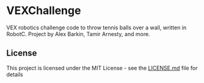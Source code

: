 # VEXChallenge
VEX robotics challenge code to throw tennis balls over a wall, written in RobotC.
Project by Alex Barkin, Tamir Arnesty, and more.

## License

This project is licensed under the MIT License - see the [LICENSE.md](LICENSE.md) file for details
